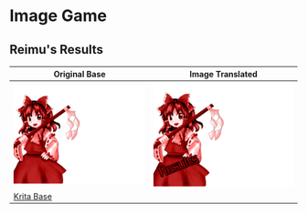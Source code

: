# Image Game

## Reimu's Results

| Original Base | Image Translated |
|---------------|------------------|
| ![ReimuResult](https://github.com/IkuTronHD/Touhou-Kagehakuchuumu---Shadow-Daydream/blob/main/Game/Reimu_Results_base.png) | ![ReimuResultEN](https://github.com/IkuTronHD/Touhou-Kagehakuchuumu---Shadow-Daydream/blob/main/Game/Reimu_Results_en.png) |
| [Krita Base](https://github.com/IkuTronHD/Touhou-Kagehakuchuumu---Shadow-Daydream/blob/main/Game/Results.kra "Base of Krita") | |
